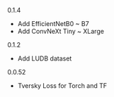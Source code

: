 0.1.4

* Add EfficientNetB0 ~ B7
* Add ConvNeXt Tiny ~ XLarge

0.1.2

* Add LUDB dataset

0.0.52

* Tversky Loss for Torch and TF

